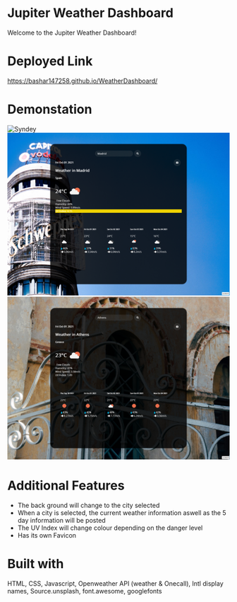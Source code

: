 # Jupiter Weather Dashboard
  Welcome to the Jupiter Weather Dashboard!
# Deployed Link
https://bashar147258.github.io/WeatherDashboard/
# Demonstation
![Syndey](./Assets/Sample/Syndey.png)
![Madrid](./Assets/Sample/Madrid.png)
![Athens](./Assets/Sample/Athens.png)
# Additional Features
* The back ground will change to the city selected
* When a city is selected, the current weather information aswell as the 5 day information will be posted
* The UV Index will change colour depending on the danger level
* Has its own Favicon
# Built with
HTML, CSS, Javascript, Openweather API (weather & Onecall), Intl display names, Source.unsplash, font.awesome, googlefonts 

